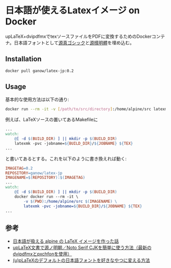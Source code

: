 日本語が使えるLatexイメージ on Docker
===

upLaTeX+dvipdfmxでtexソースファイルをPDFに変換するためのDockerコンテナ。日本語フォントとして[源真ゴシック](http://jikasei.me/font/genshin/)と[源樣明體](https://github.com/ButTaiwan/genyo-font)を埋め込む。

## Installation

```bash
docker pull ganow/latex-jp:0.2
```

## Usage

基本的な使用方法は以下の通り:

```bash
docker run --rm -it -v [/path/to/src/directory]:/home/alpine/src latexmk [filename].tex
```

例えば、LaTeXソースの置いてあるMakefileに

```Makefile
...
watch:
	@[ -d $(BUILD_DIR) ] || mkdir -p $(BUILD_DIR)
	latexmk -pvc -jobname=${BUILD_DIR}/${JOBNAME} ${TEX}
...
```

と書いてあるとする。これを以下のように書き換えれば動く:

```Makefile
IMAGETAG=0.2
REPOSITORY=ganow/latex-jp
IMAGENAME=$(REPOSITORY):$(IMAGETAG)
...
watch:
	@[ -d $(BUILD_DIR) ] || mkdir -p $(BUILD_DIR)
	docker docker run --rm -it \
		-v $(PWD):/home/alpine/src $(IMAGENAME) \
		latexmk -pvc -jobname=${BUILD_DIR}/${JOBNAME} ${TEX}
...
```

## 参考

- [日本語が扱える alpine の LaTeX イメージを作った話](http://3846masa.hatenablog.jp/entry/2017/02/08/215920)
- [upLaTeX文書で源ノ明朝／Noto Serif CJKを簡単に使う方法（最新のdvipdfmxとpxchfonを使用）](https://qiita.com/zr_tex8r/items/9dfeafecca2d091abd02)
- [(u)pLaTeXのデフォルトの日本語フォントを好きなやつに変える方法](https://qiita.com/zr_tex8r/items/15ec2848371ec19d45ed)

